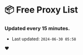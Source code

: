 # :package: Free Proxy List
### Updated every 15 minutes.

- Last updated: `2024-06-30 05:58`

:heart:
